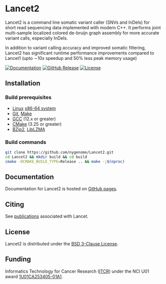 # Lancet2

Lancet2 is a command line somatic variant caller (SNVs and InDels) for short
read sequencing data implemented with modern C++. It performs joint multi-sample
localized colored de-bruijn graph assembly for more accurate variant calls,
especially InDels.

In addition to variant calling accuracy and improved somatic filtering, Lancet2 has significant runtime performance improvements compared to Lancet1 (upto ∼10x speedup and 50% less peak memory usage)

[![Documentation](https://img.shields.io/badge/Documentation-latest-blue.svg?mLabel=Documentation&style=flat)](https://nygenome.github.io/Lancet2)
[![GitHub Release](https://img.shields.io/github/v/release/nygenome/Lancet2?include_prereleases&sort=semver&display_name=release&style=flat)](https://github.com/nygenome/Lancet2/releases)
[![License](https://img.shields.io/badge/License-BSD%203--Clause-blue.svg)](https://opensource.org/licenses/BSD-3-Clause)

## Installation

### Build prerequisites
- [Linux](https://kernel.org/) [x86-64 system](https://en.wikipedia.org/wiki/X86-64)
- [Git](https://command-not-found.com/git), [Make](https://command-not-found.com/make)
- [GCC](https://gcc.gnu.org) (12.x or greater)
- [CMake](https://cmake.org/download) (3.25 or greater)
- [BZip2](https://sourceware.org/bzip2/), [LibLZMA](https://tukaani.org/xz/)

### Build commands
```bash
git clone https://github.com/nygenome/Lancet2.git
cd Lancet2 && mkdir build && cd build
cmake -DCMAKE_BUILD_TYPE=Release .. && make -j$(nproc)
```

## Documentation

Documentation for Lancet2 is hosted on [GitHub pages](https://nygenome.github.io/Lancet2/).

## Citing

See [publications](https://nygenome.github.io/Lancet2/publications) associated with Lancet.

## License

Lancet2 is distributed under the [BSD 3-Clause License](LICENSE).

## Funding

Informatics Technology for Cancer Research ([ITCR](https://itcr.cancer.gov)) under the NCI U01
award [1U01CA253405-01A1](https://reporter.nih.gov/project-details/10304730).
